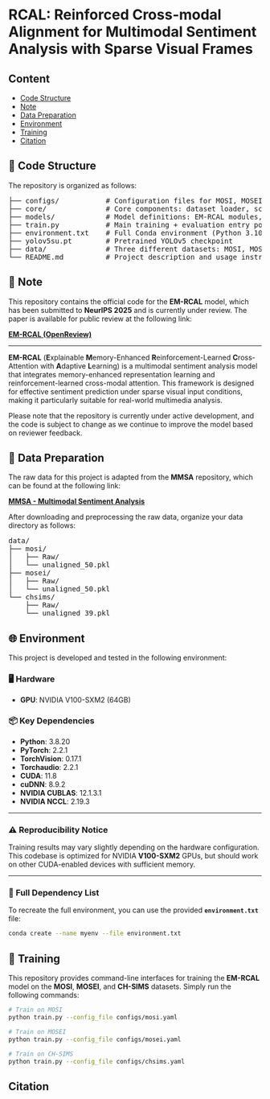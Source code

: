 # RCAL: Reinforced Cross-modal Alignment for Multimodal Sentiment Analysis with Sparse Visual Frames


## Content
- [Code Structure](#Code-structure)
- [Note](#Note)
- [Data Preparation](#Data-preparation)
- [Environment](#Environment)
- [Training](#Training)
- [Citation](#Citation)

## 📁 Code Structure
The repository is organized as follows:
<pre>
├── configs/           # Configuration files for MOSI, MOSEI, CH-SIMS
├── core/              # Core components: dataset loader, scheduler, losses, metrics, etc.
├── models/            # Model definitions: EM-RCAL modules, fusion, gating mechanisms
├── train.py           # Main training + evaluation entry point
├── environment.txt    # Full Conda environment (Python 3.10 + PyTorch + CUDA)
├── yolov5su.pt        # Pretrained YOLOv5 checkpoint
├── data/              # Three different datasets: MOSI, MOSEI, CH-SIMS   
└── README.md          # Project description and usage instructions
</pre>


## 📌 Note

This repository contains the official code for the **EM-RCAL** model, which has been submitted to **NeurIPS 2025** and is currently under review. The paper is available for public review at the following link:

**[EM-RCAL (OpenReview)](https://openreview.net/forum?id=3owTb8JNgJ)**

---

**EM-RCAL** (**E**xplainable **M**emory-Enhanced **R**einforcement-Learned **C**ross-Attention with **A**daptive **L**earning) is a multimodal sentiment analysis model that integrates memory-enhanced representation learning and reinforcement-learned cross-modal attention. This framework is designed for effective sentiment prediction under sparse visual input conditions, making it particularly suitable for real-world multimedia analysis.

Please note that the repository is currently under active development, and the code is subject to change as we continue to improve the model based on reviewer feedback.



## 📁 Data Preparation


The raw data for this project is adapted from the **MMSA** repository, which can be found at the following link:

**[MMSA - Multimodal Sentiment Analysis](https://github.com/thuiar/MMSA)**

After downloading and preprocessing the raw data, organize your data directory as follows:
<pre>
data/
├── mosi/
│   ├── Raw/
│   └── unaligned_50.pkl
├── mosei/
│   ├── Raw/
│   └── unaligned_50.pkl
└── chsims/
    ├── Raw/
    └── unaligned_39.pkl
</pre>

## 🌐 Environment

This project is developed and tested in the following environment:

### **🖥️ Hardware**
- **GPU**: NVIDIA V100-SXM2 (64GB)

### **📦 Key Dependencies**
- **Python**: 3.8.20  
- **PyTorch**: 2.2.1  
- **TorchVision**: 0.17.1  
- **Torchaudio**: 2.2.1  
- **CUDA**: 11.8  
- **cuDNN**: 8.9.2  
- **NVIDIA CUBLAS**: 12.1.3.1  
- **NVIDIA NCCL**: 2.19.3  

---

### **⚠️ Reproducibility Notice**
Training results may vary slightly depending on the hardware configuration. This codebase is optimized for NVIDIA **V100-SXM2** GPUs, but should work on other CUDA-enabled devices with sufficient memory.

---

### **🔗 Full Dependency List**
To recreate the full environment, you can use the provided **`environment.txt`** file:

```bash
conda create --name myenv --file environment.txt
```

## 🚀 Training

This repository provides command-line interfaces for training the **EM-RCAL** model on the **MOSI**, **MOSEI**, and **CH-SIMS** datasets. Simply run the following commands:

```bash
# Train on MOSI
python train.py --config_file configs/mosi.yaml

# Train on MOSEI
python train.py --config_file configs/mosei.yaml

# Train on CH-SIMS
python train.py --config_file configs/chsims.yaml
```


## Citation
